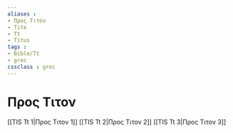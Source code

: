 ```yaml
---
aliases : 
- Προς Τιτον
- Tite
- Tt
- Titus
tags : 
- Bible/Tt
- grec
cssclass : grec
---
```


# Προς Τιτον

[[TIS Tt 1|Προς Τιτον 1]]
[[TIS Tt 2|Προς Τιτον 2]]
[[TIS Tt 3|Προς Τιτον 3]]
